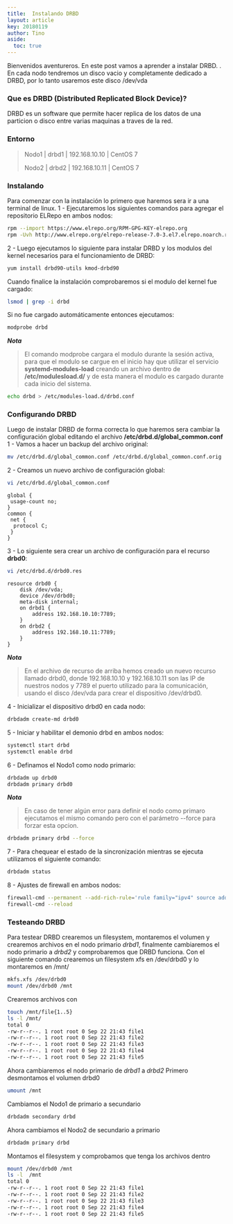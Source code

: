 ```yaml
---
title:  Instalando DRBD
layout: article
key: 20180119
author: Tino
aside:
  toc: true
---
```


Bienvenidos aventureros.
En este post vamos a aprender a instalar DRBD. <!-- more -->.
En cada nodo tendremos un disco vacio y completamente dedicado a DRBD, por lo tanto usaremos este disco /dev/vda

### Que es DRBD (Distributed Replicated Block Device)?

DRBD es un software que permite hacer replica de los datos de una particion o disco entre varias maquinas a traves de la red.

### Entorno
> Nodo1 | drbd1 | 192.168.10.10 | CentOS 7
>
> Nodo2 | drbd2 | 192.168.10.11 | CentOS 7

### Instalando
Para comenzar con la instalación lo primero que haremos sera ir a una terminal de linux.
1 - Ejecutaremos los siguientes comandos para agregar el repositorio ELRepo en ambos nodos:
~~~ bash
rpm --import https://www.elrepo.org/RPM-GPG-KEY-elrepo.org
rpm -Uvh http://www.elrepo.org/elrepo-release-7.0-3.el7.elrepo.noarch.rpm
~~~

2 - Luego ejecutamos lo siguiente para instalar DRBD y los modulos del kernel necesarios para el funcionamiento de DRBD:
~~~ bash
yum install drbd90-utils kmod-drbd90
~~~

Cuando finalice la instalación comprobaremos si el modulo del kernel fue cargado:
~~~ bash
lsmod | grep -i drbd
~~~

Si no fue cargado automáticamente entonces ejecutamos:
~~~ bash
modprobe drbd
~~~

***Nota***
> El comando modprobe cargara el modulo durante la sesión activa, para que el modulo se cargue en el inicio hay que utilizar el servicio **systemd-modules-load** creando un archivo dentro de **/etc/modulesload.d/** y de esta manera el modulo es cargado durante cada inicio del sistema.

~~~ bash
echo drbd > /etc/modules-load.d/drbd.conf
~~~

### Configurando DRBD
Luego de instalar DRBD de forma correcta lo que haremos sera cambiar la configuración global editando el archivo **/etc/drbd.d/global_common.conf**
1 - Vamos a hacer un backup del archivo original:
~~~ bash
mv /etc/drbd.d/global_common.conf /etc/drbd.d/global_common.conf.orig
~~~

2 - Creamos un nuevo archivo de configuración global:
~~~ bash
vi /etc/drbd.d/global_common.conf
~~~
~~~
global {
 usage-count no;
}
common {
 net {
  protocol C;
 }
}
~~~

3 - Lo siguiente sera crear un archivo de configuración para el recurso **drbd0**:
~~~ bash
vi /etc/drbd.d/drbd0.res
~~~
~~~
resource drbd0 {
	disk /dev/vda;
	device /dev/drbd0;
	meta-disk internal;
	on drbd1 {
		address 192.168.10.10:7789;
	}
	on drbd2 {
		address 192.168.10.11:7789;
	}
}
~~~

***Nota***
>  En el archivo de recurso de arriba hemos creado un nuevo recurso llamado drbd0, donde 192.168.10.10 y 192.168.10.11 son las IP de nuestros nodos y 7789 el puerto utilizado para la comunicación, usando el disco /dev/vda para crear el dispositivo /dev/drbd0.

4 - Inicializar el dispositivo drbd0 en cada nodo:

~~~ bash
drbdadm create-md drbd0
~~~

5 - Iniciar y habilitar el demonio drbd en ambos nodos:
~~~ bash
systemctl start drbd
systemctl enable drbd
~~~

6 - Definamos el Nodo1 como nodo primario:
~~~ bash
drbdadm up drbd0
drbdadm primary drbd0
~~~
***Nota***
>  En caso de tener algún error para definir el nodo como primaro ejecutamos el mismo comando pero con el parámetro --force para forzar esta opcion.

~~~ bash
drbdadm primary drbd --force
~~~

7 - Para chequear el estado de la sincronización mientras se ejecuta utilizamos el siguiente comando:
~~~ bash
drbdadm status
~~~

8 - Ajustes de firewall en ambos nodos:
~~~ bash
firewall-cmd --permanent --add-rich-rule='rule family="ipv4" source address="ip_nodo" port port="7789" protocol="tcp" accept'
firewall-cmd --reload
~~~

### Testeando DRBD

Para testear DRBD crearemos un filesystem, montaremos el volumen y crearemos archivos en el nodo primario _drbd1_, finalmente cambiaremos el nodo primario a _drbd2_ y comprobaremos que DRBD funciona.
Con el siguiente comando crearemos un filesystem xfs en /dev/drbd0 y lo montaremos en /mnt/
~~~ bash
mkfs.xfs /dev/drbd0
mount /dev/drbd0 /mnt
~~~

Crearemos archivos con
~~~ bash
touch /mnt/file{1..5}
ls -l /mnt/
total 0
-rw-r--r--. 1 root root 0 Sep 22 21:43 file1
-rw-r--r--. 1 root root 0 Sep 22 21:43 file2
-rw-r--r--. 1 root root 0 Sep 22 21:43 file3
-rw-r--r--. 1 root root 0 Sep 22 21:43 file4
-rw-r--r--. 1 root root 0 Sep 22 21:43 file5
~~~

Ahora cambiaremos el nodo primario de _drbd1_ a _drbd2_
Primero desmontamos el volumen drbd0
~~~ bash
umount /mnt
~~~

Cambiamos el Nodo1 de primario a secundario
~~~ bash
drbdadm secondary drbd
~~~

Ahora cambiamos el Nodo2 de secundario a primario
~~~ bash
drbdadm primary drbd
~~~

Montamos el filesystem y comprobamos que tenga los archivos dentro
~~~ bash
mount /dev/drbd0 /mnt
ls -l  /mnt
total 0
-rw-r--r--. 1 root root 0 Sep 22 21:43 file1
-rw-r--r--. 1 root root 0 Sep 22 21:43 file2
-rw-r--r--. 1 root root 0 Sep 22 21:43 file3
-rw-r--r--. 1 root root 0 Sep 22 21:43 file4
-rw-r--r--. 1 root root 0 Sep 22 21:43 file5
~~~
